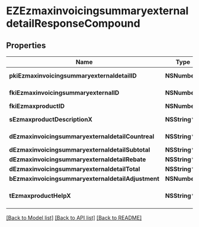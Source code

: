 # EZEzmaxinvoicingsummaryexternaldetailResponseCompound

## Properties
Name | Type | Description | Notes
------------ | ------------- | ------------- | -------------
**pkiEzmaxinvoicingsummaryexternaldetailID** | **NSNumber*** | The unique ID of the Ezmaxinvoicingsummaryexternaldetail | [optional] 
**fkiEzmaxinvoicingsummaryexternalID** | **NSNumber*** | The unique ID of the Ezmaxinvoicingsummaryexternal | [optional] 
**fkiEzmaxproductID** | **NSNumber*** | The unique ID of the Ezmaxproduct | 
**sEzmaxproductDescriptionX** | **NSString*** | The description of the Ezmaxproduct in the language of the requester | 
**dEzmaxinvoicingsummaryexternaldetailCountreal** | **NSString*** | The count item invoiced for the product | 
**dEzmaxinvoicingsummaryexternaldetailSubtotal** | **NSString*** | The subtotal invoiced for the product | 
**dEzmaxinvoicingsummaryexternaldetailRebate** | **NSString*** | The rebate for the product | 
**dEzmaxinvoicingsummaryexternaldetailTotal** | **NSString*** | The total invoiced for the product | 
**bEzmaxinvoicingsummaryexternaldetailAdjustment** | **NSNumber*** | Whether it&#39;s an adjustment | 
**tEzmaxproductHelpX** | **NSString*** | The help message of the Ezmaxproduct in the language of the requester | 

[[Back to Model list]](../README.md#documentation-for-models) [[Back to API list]](../README.md#documentation-for-api-endpoints) [[Back to README]](../README.md)


